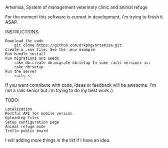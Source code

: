 Artemisa, System of management veterinary clinic and animal refuge

For the moment this software is current in development, i'm trying to finish it ASAP.

INSTRUCTIONS:

    Download the code
        git clone https://github.com/drkpkg/artemisa.git
    Create a .env file. See the .env example
    Run bundle install
    Run migrations and seeds
        rake db:create db:migrate db:setup In some rails versions is:
        rake db:setup 
    Run the server
        rails s

If you want contribute with code, ideas or feedback will be awesome. I'm not a rails senior but i'm trying to do my best work :)

TODO:

    Localization
    Restful API for mobile version
    Uploading files
    Setup configuration page
    Animal refuge mode
    Trello public board

I will adding more things in the list if I have an idea.
